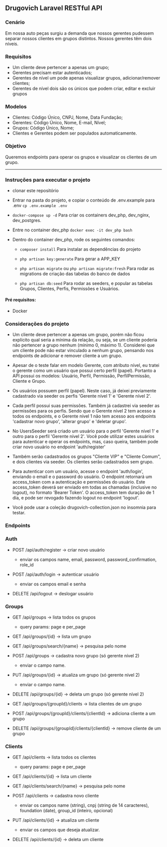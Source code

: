 ## Drugovich Laravel RESTful API

### Cenário 
Em nossa auto peças surgiu a demanda que nossos gerentes pudessem separar nossos clientes em grupos distintos. Nossos gerentes têm dois níveis.
### Requisitos
-   Um cliente deve pertencer a apenas um grupo;
-   Gerentes precisam estar autenticados;
-   Gerentes de nível um pode apenas visualizar grupos, adicionar/remover clientes;
-   Gerentes de nível dois são os únicos que podem criar, editar e excluir grupos
### Modelos
-   Clientes: Código Único, CNPJ, Nome, Data Fundação;
-   Gerentes: Código Único, Nome, E-mail, Nível;
-   Grupos: Código Único, Nome;
-   Clientes e Gerentes podem ser populados automaticamente.
### Objetivo
Queremos endpoints para operar os grupos e visualizar os clientes de um grupo.

----------------------------------------------------------------------------------------------------------
### Instruções para executar o projeto

-   clonar este repositório

    
-   Entrar na pasta do projeto, e copiar o conteúdo de .env.example para .env  `cp .env.example .env`

-   `docker-compose up -d`
    Para criar os containers dev_php, dev_nginx, dev_postgres.

-   Entre no container dev_php
    `docker exec -it dev_php bash`

-   Dentro do container dev_php, rode os seguintes comandos:
    -   `composer install` Para instalar as dependências do projeto

    -   `php artisan key:generate` Para gerar a APP_KEY

    -   `php artisan migrate` ou `php artisan migrate:fresh` Para rodar as migrations de criação das tabelas do banco de dados

    -   `php artisan db:seed` Para rodar as seeders, e popular as tabelas Grupos, Clientes, Perfis, Permissões e Usuários.

#### Pré requisitos:
-   Docker


### Considerações do projeto

-   Um cliente deve pertencer a apenas um grupo, porém não ficou explícito qual seria a mínima da relação, ou seja, se um cliente poderia não pertencer a grupo nenhum (mínimo 0, máximo 1). 
    Considerei que um cliente pode não estar vinculado a nenhum grupo, pensando nos endpoints de adicionar e remover cliente a um grupo. 

-   Apesar de o teste falar em modelo Gerente, com atributo nível, eu tratei o gerente como um usuário que possui certo perfil (papel). Portanto a API possui os modelos: Usuário, Perfil, Permissão, PerfilPermissão, Cliente e Grupo.

-   Os usuários possuem perfil (papel). Neste caso, já deixei previamente cadastrado via seeder os perfis 'Gerente nível 1' e 'Gerente nível 2'. 

-   Cada perfil possui suas permissões. Também já cadastrei via seeder as permissões para os perfis. Sendo que o Gerente nível 2 tem acesso a todos os endpoints, e o Gerente nível 1 não tem acesso aos endpoints 'cadastrar novo grupo', 'alterar grupo' e 'deletar grupo'.

-  No UsersSeeder será criado um usuário para o perfil 'Gerente nível 1' e outro para o perfil 'Gerente nível 2'. Você pode utilizar estes usuários para autenticar e operar os endpoints, mas, caso queira, também pode criar novo usuário no endpoint 'auth/register'

- Também serão cadastrados os grupos "Cliente VIP" e "Cliente Comum", e dois clientes via seeder. Os clientes serão cadastrados sem grupo. 

- Para autenticar com um usuário, acesse o endpoint 'auth/login', enviando o email e o password do usuário. O endpoint retornará um access_token com a autenticação e permissões do usuário. 
Este access_token deverá ser enviado em todas as chamadas (inclusive no logout), no formato 'Bearer Token'. 
O access_token tem duração de 1 dia, e pode ser revogado fazendo logout no endpoint 'logout'.

- Você pode usar a coleção drugovich-collection.json no insomnia para testar. 


### Endpoints
### Auth

-   POST /api/auth/register -> criar novo usuário
    -   enviar os campos name, email, password, password_confirmation, role_id

-   POST /api/auth/login -> autenticar usuário 
    -   enviar os campos email e senha

-   DELETE /api/logout -> deslogar usuário

### Groups
-   GET /api/groups -> lista todos os grupos 
    - query params: page e per_page

-   GET /api/groups/{id} -> lista um grupo 

-   GET /api/groups/search/{name} -> pesquisa pelo nome 

-   POST /api/groups -> cadastra novo grupo (só gerente nível 2)
    - enviar o campo name.

-   PUT /api/groups/{id} -> atualiza um grupo (só gerente nível 2)
    - enviar o campo name.

-   DELETE /api/groups/{id} -> deleta um grupo (só gerente nível 2)

-   GET /api/groups/{groupId}/clients -> lista clientes de um grupo

-   POST /api/groups/{groupId}/clients/{clientId} -> adiciona cliente a um grupo 

-   DELETE /api/groups/{groupId}/clients/{clientId} -> remove cliente de um grupo

### Clients
-   GET /api/clients -> lista todos os clientes 
    - query params: page e per_page

-   GET /api/clients/{id} -> lista um cliente 

-   GET /api/clients/search/{name} -> pesquisa pelo nome 

-   POST /api/clients -> cadastra novo cliente 
    -   enviar os campos name (string), cnpj (string de 14 caracteres), foundation (date), group_id (inteiro, opcional)

-   PUT /api/clients/{id} -> atualiza um cliente 
    - enviar os campos que deseja atualizar.

-   DELETE /api/clients/{id} -> deleta um cliente